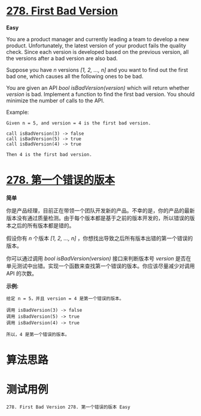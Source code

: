 # [278. First Bad Version][enTitle]

**Easy**

You are a product manager and currently leading a team to develop a new product. Unfortunately, the latest version of your product fails the quality check. Since each version is developed based on the previous version, all the versions after a bad version are also bad.

Suppose you have  *n*  versions  *[1, 2, ..., n]*  and you want to find out the first bad one, which causes all the following ones to be bad.

You are given an API  *bool isBadVersion(version)*  which will return whether  *version*  is bad. Implement a function to find the first bad version. You should minimize the number of calls to the API.

Example:

```
Given n = 5, and version = 4 is the first bad version.

call isBadVersion(3) -> false
call isBadVersion(5) -> true
call isBadVersion(4) -> true

Then 4 is the first bad version.

```


# [278. 第一个错误的版本][cnTitle]

**简单**

你是产品经理，目前正在带领一个团队开发新的产品。不幸的是，你的产品的最新版本没有通过质量检测。由于每个版本都是基于之前的版本开发的，所以错误的版本之后的所有版本都是错的。

假设你有  *n*  个版本  *[1, 2, ..., n]* ，你想找出导致之后所有版本出错的第一个错误的版本。

你可以通过调用  *bool isBadVersion(version)*  接口来判断版本号  *version*  是否在单元测试中出错。实现一个函数来查找第一个错误的版本。你应该尽量减少对调用 API 的次数。

**示例:** 

```
给定 n = 5，并且 version = 4 是第一个错误的版本。

调用 isBadVersion(3) -> false
调用 isBadVersion(5) -> true
调用 isBadVersion(4) -> true

所以，4 是第一个错误的版本。
```




# 算法思路

# 测试用例
```
278. First Bad Version 278. 第一个错误的版本 Easy
```

[enTitle]: https://leetcode.com/problems/first-bad-version/
[cnTitle]: https://leetcode-cn.com/problems/first-bad-version/
